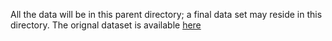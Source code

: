 All the data will be in this parent directory; a final data set may reside in this directory. The orignal dataset is available [here](https://open.canada.ca/data/en/dataset/98f1a129-f628-4ce4-b24d-6f16bf24dd64)
